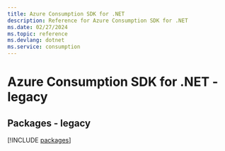 ```yaml
---
title: Azure Consumption SDK for .NET
description: Reference for Azure Consumption SDK for .NET
ms.date: 02/27/2024
ms.topic: reference
ms.devlang: dotnet
ms.service: consumption
---
```

# Azure Consumption SDK for .NET - legacy
## Packages - legacy
[!INCLUDE [packages](consumption-index.md)]
